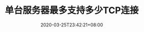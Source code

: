 ---
title: "单台服务器最多支持多少TCP连接"
date: 2020-03-25T23:42:21+08:00
draft: true
categories: ["C"]
tags: ["经验"]
url: "/2020/03/25/tcp-maximum.html"
---